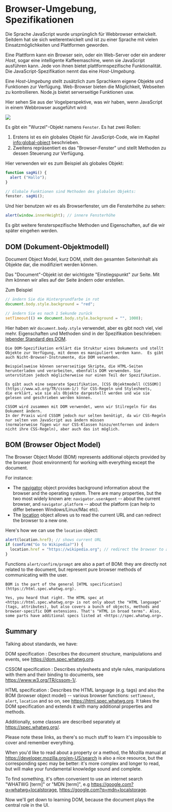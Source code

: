 # Browser-Umgebung, Spezifikationen

Die Sprache JavaScript wurde ursprünglich für Webbrowser entwickelt.  Seitdem hat sie sich weiterentwickelt und ist zu einer Sprache mit vielen Einsatzmöglichkeiten und Plattformen geworden.

Eine Plattform kann ein Browser sein, oder ein Web-Server oder ein anderer *Host*, sogar eine intelligente Kaffeemaschine, wenn sie JavaScript ausführen kann.  Jede von ihnen bietet plattformspezifische Funktionalität.  Die JavaScript-Spezifikation nennt das eine *Host-Umgebung*.

Eine *Host-Umgebung* stellt zusätzlich zum Sprachkern eigene Objekte und Funktionen zur Verfügung.  Web-Browser bieten die Möglichkeit, Webseiten zu kontrollieren.  Node.js bietet serverseitige Funktionen usw.

Hier sehen Sie aus der Vogelperspektive, was wir haben, wenn JavaScript in einem Webbrowser ausgeführt wird:

![](windowObjects.svg)

Es gibt ein "Wurzel"-Objekt namens `Fenster`. Es hat zwei Rollen:

1. Erstens ist es ein globales Objekt für JavaScript-Code, wie im Kapitel <info:global-object> beschrieben.
2. Zweitens repräsentiert es das "Browser-Fenster" und stellt Methoden zu dessen Steuerung zur Verfügung.

Hier verwenden wir es zum Beispiel als globales Objekt:

```js run
function sagHi() {
  alert ("Hallo");
}

// Globale Funktionen sind Methoden des globalen Objekts:
fenster. sagHi();
```

Und hier benutzen wir es als Browserfenster, um die Fensterhöhe zu sehen:

```js run
alert(window.innerHeight); // innere Fensterhöhe
```

Es gibt weitere fensterspezifische Methoden und Eigenschaften, auf die wir später eingehen werden.

## DOM (Dokument-Objektmodell)

Document Object Model, kurz DOM, stellt den gesamten Seiteninhalt als Objekte dar, die modifiziert werden können.

Das "Document"-Objekt ist der wichtigste "Einstiegspunkt" zur Seite. Mit ihm können wir alles auf der Seite ändern oder erstellen.

Zum Beispiel
```js run
// ändern Sie die Hintergrundfarbe in rot
document.body.style.background = "red"; 

// ändern Sie es nach 1 Sekunde zurück
setTimeout(() => document.body.style.background = "", 1000);
```

Hier haben wir `document.body.style` verwendet, aber es gibt noch viel, viel mehr. Eigenschaften und Methoden sind in der Spezifikation beschrieben: [lebender Standard des DOM](https://dom.spec.whatwg.org).

```smart header="DOM ist nicht nur für Browser"
Die DOM-Spezifikation erklärt die Struktur eines Dokuments und stellt Objekte zur Verfügung, mit denen es manipuliert werden kann.  Es gibt auch Nicht-Browser-Instrumente, die DOM verwenden.

Beispielsweise können serverseitige Skripte, die HTML-Seiten herunterladen und verarbeiten, ebenfalls DOM verwenden. Sie unterstützen jedoch möglicherweise nur einen Teil der Spezifikation.
```

```smart header="CSSOM für das Styling"
Es gibt auch eine separate Spezifikation, [CSS Objektmodell (CSSOM)](https://www.w3.org/TR/cssom-1/) für CSS-Regeln und Stylesheets, 
die erklärt, wie sie als Objekte dargestellt werden und wie sie gelesen und geschrieben werden können.

CSSOM wird zusammen mit DOM verwendet, wenn wir Stilregeln für das Dokument ändern. 
In der Praxis wird CSSOM jedoch nur selten benötigt, da wir CSS-Regeln nur selten von JavaScript aus ändern müssen 
(normalerweise fügen wir nur CSS-Klassen hinzu/entfernen und ändern nicht ihre CSS-Regeln), aber auch das ist möglich.
```

## BOM (Browser Object Model)

The Browser Object Model (BOM) represents additional objects provided by the browser (host environment) for working with everything except the document.

For instance:

- The [navigator](mdn:api/Window/navigator) object provides background information about the browser and the operating system. There are many properties, but the two most widely known are: `navigator.userAgent` -- about the current browser, and `navigator.platform` -- about the platform (can help to differ between Windows/Linux/Mac etc).
- The [location](mdn:api/Window/location) object allows us to read the current URL and can redirect the browser to a new one.

Here's how we can use the `location` object:

```js run
alert(location.href); // shows current URL
if (confirm("Go to Wikipedia?")) {
  location.href = "https://wikipedia.org"; // redirect the browser to another URL
}
```

Functions `alert/confirm/prompt` are also a part of BOM: they are directly not related to the document, but represent pure browser methods of communicating with the user.

```smart header="Specifications"
BOM is the part of the general [HTML specification](https://html.spec.whatwg.org).

Yes, you heard that right. The HTML spec at <https://html.spec.whatwg.org> is not only about the "HTML language" (tags, attributes), but also covers a bunch of objects, methods and browser-specific DOM extensions. That's "HTML in broad terms". Also, some parts have additional specs listed at <https://spec.whatwg.org>.
```

## Summary

Talking about standards, we have:

DOM specification
: Describes the document structure, manipulations and events, see <https://dom.spec.whatwg.org>.

CSSOM specification
: Describes stylesheets and style rules, manipulations with them and their binding to documents, see <https://www.w3.org/TR/cssom-1/>.

HTML specification
: Describes the HTML language (e.g. tags) and also the BOM (browser object model) -- various browser functions: `setTimeout`, `alert`, `location` and so on, see <https://html.spec.whatwg.org>. It takes the DOM specification and extends it with many additional properties and methods.

Additionally, some classes are described separately at <https://spec.whatwg.org/>.

Please note these links, as there's so much stuff to learn it's impossible to cover and remember everything.

When you'd like to read about a property or a method, the Mozilla manual at <https://developer.mozilla.org/en-US/search> is also a nice resource, but the corresponding spec may be better: it's more complex and longer to read, but will make your fundamental knowledge sound and complete.

To find something, it's often convenient to use an internet search "WHATWG [term]" or "MDN [term]", e.g <https://google.com?q=whatwg+localstorage>, <https://google.com?q=mdn+localstorage>.

Now we'll get down to learning DOM, because the document plays the central role in the UI.
